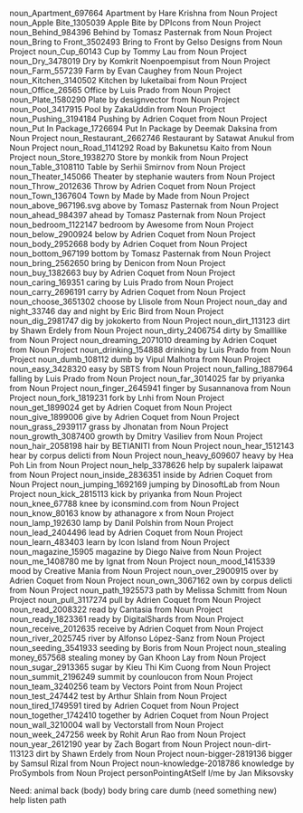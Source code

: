 noun_Apartment_697664 Apartment by Hare Krishna from Noun Project
noun_Apple Bite_1305039 Apple Bite by DPIcons from Noun Project
noun_Behind_984396 Behind by Tomasz Pasternak from Noun Project
noun_Bring to Front_3502493 Bring to Front by Gelso Designs from Noun Project
noun_Cup_60143 Cup by Tommy Lau from Noun Project
noun_Dry_3478019 Dry by Komkrit Noenpoempisut from Noun Project
noun_Farm_557239 Farm by Evan Caughey from Noun Project
noun_Kitchen_3140502 Kitchen by luketaibai from Noun Project
noun_Office_26565 Office by Luis Prado from Noun Project
noun_Plate_1580290 Plate by designvector from Noun Project
noun_Pool_3417915 Pool by ZakaUddin from Noun Project
noun_Pushing_3194184 Pushing by Adrien Coquet from Noun Project
noun_Put In Package_1726694 Put In Package by Deemak Daksina from Noun Project
noun_Restaurant_2662746 Restaurant by Satawat Anukul from Noun Project
noun_Road_1141292 Road by Bakunetsu Kaito from Noun Project
noun_Store_1938270 Store by monkik from Noun Project
noun_Table_3108110 Table by Serhii Smirnov from Noun Project
noun_Theater_145066 Theater by stephanie wauters from Noun Project
noun_Throw_2012636 Throw by Adrien Coquet from Noun Project
noun_Town_1367604 Town by Made by Made from Noun Project
noun_above_967196.svg above by Tomasz Pasternak from Noun Project
noun_ahead_984397 ahead by Tomasz Pasternak from Noun Project
noun_bedroom_1122147 bedroom by Awesome from Noun Project
noun_below_2900924 below by Adrien Coquet from Noun Project
noun_body_2952668 body by Adrien Coquet from Noun Project
noun_bottom_967199 bottom by Tomasz Pasternak from Noun Project
noun_bring_2562650 bring by Denicon from Noun Project
noun_buy_1382663 buy by Adrien Coquet from Noun Project
noun_caring_169351 caring by Luis Prado from Noun Project
noun_carry_2696191 carry by Adrien Coquet from Noun Project
noun_choose_3651302 choose by Llisole from Noun Project
noun_day and night_33746 day and night by Eric Bird from Noun Project
noun_dig_2981747 dig by jokokerto from Noun Project
noun_dirt_113123 dirt by Shawn Erdely from Noun Project
noun_dirty_2406754 dirty by Smalllike from Noun Project
noun_dreaming_2071010 dreaming by Adrien Coquet from Noun Project
noun_drinking_154888 drinking by Luis Prado from Noun Project
noun_dumb_108112 dumb by Vipul Malhotra from Noun Project
noun_easy_3428320 easy by SBTS from Noun Project
noun_falling_1887964 falling by Luis Prado from Noun Project
noun_far_3014025 far by priyanka from Noun Project
noun_finger_2645941 finger by Susannanova from Noun Project
noun_fork_1819231 fork by Lnhi from Noun Project
noun_get_1899024 get by Adrien Coquet from Noun Project
noun_give_1899006 give by Adrien Coquet from Noun Project
noun_grass_2939117 grass by Jhonatan from Noun Project
noun_growth_3087400 growth by Dmitry Vasiliev from Noun Project
noun_hair_2058198 hair by BETIANITI from Noun Project
noun_hear_1512143 hear by corpus delicti from Noun Project
noun_heavy_609607 heavy by Hea Poh Lin from Noun Project
noun_help_3378626 help by supalerk laipawat from Noun Project
noun_inside_2836351 inside by Adrien Coquet from Noun Project
noun_jumping_1692169 jumping by DinosoftLab from Noun Project
noun_kick_2815113 kick by priyanka from Noun Project
noun_knee_67788 knee by iconsmind.com from Noun Project
noun_know_80163 know by athanagore x from Noun Project
noun_lamp_192630 lamp by Danil Polshin from Noun Project
noun_lead_2404496 lead by Adrien Coquet from Noun Project
noun_learn_483403 learn by Icon Island from Noun Project
noun_magazine_15905 magazine by Diego Naive from Noun Project
noun_me_1408780 me by Ignat from Noun Project
noun_mood_1415339 mood by Creative Mania from Noun Project
noun_over_2900915 over by Adrien Coquet from Noun Project
noun_own_3067162 own by corpus delicti from Noun Project
noun_path_1925573 path by Melissa Schmitt from Noun Project
noun_pull_3117274 pull by Adrien Coquet from Noun Project
noun_read_2008322 read by Cantasia from Noun Project
noun_ready_1823361 ready by DigitalShards from Noun Project
noun_receive_2012635 receive by Adrien Coquet from Noun Project
noun_river_2025745 river by Alfonso López-Sanz from Noun Project
noun_seeding_3541933 seeding by Boris from Noun Project
noun_stealing money_657568 stealing money by Gan Khoon Lay from Noun Project
noun_sugar_2913365 sugar by Kieu Thi Kim Cuong from Noun Project
noun_summit_2196249 summit by counloucon from Noun Project
noun_team_3240256 team by Vectors Point from Noun Project
noun_test_247442 test by Arthur Shlain from Noun Project
noun_tired_1749591 tired by Adrien Coquet from Noun Project
noun_together_1742410 together by Adrien Coquet from Noun Project
noun_wall_3210004 wall by Vectorstall from Noun Project
noun_week_247256 week by Rohit Arun Rao from Noun Project
noun_year_2612190 year by Zach Bogart from Noun Project
noun-dirt-113123 dirt by Shawn Erdely from Noun Project
noun-bigger-2819136 bigger by Samsul Rizal from Noun Project
noun-knowledge-2018786 knowledge by ProSymbols from Noun Project
personPointingAtSelf I/me by Jan Miksovsky

Need:
animal
back (body)
body
bring
care
dumb (need something new)
help
listen
path
